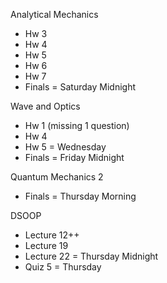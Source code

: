 Analytical Mechanics
- Hw 3
- Hw 4
- Hw 5
- Hw 6
- Hw 7
- Finals = Saturday Midnight

Wave and Optics
- Hw 1 (missing 1 question)
- Hw 4
- Hw 5 = Wednesday
- Finals = Friday Midnight

Quantum Mechanics 2
- Finals = Thursday Morning

DSOOP
- Lecture 12++
- Lecture 19
- Lecture 22 = Thursday Midnight
- Quiz 5 = Thursday


